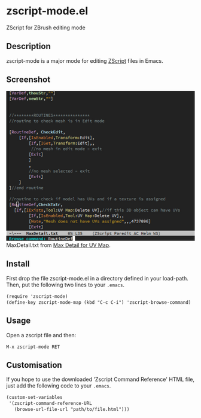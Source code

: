 # zscript-mode.el
ZScript for ZBrush editing mode

## Description
zscript-mode is a major mode for editing [ZScript](http://docs.pixologic.com/user-guide/customizing-zbrush/zscripting/) files in Emacs.


## Screenshot
![Screenshot](image/zscript_for_zbrush_mode_cap.jpg)  
MaxDetail.txt from [Max Detail for UV Map](http://docs.pixologic.com/user-guide/customizing-zbrush/zscripting/sample-zscripts/).


## Install
First drop the file zscript-mode.el in a directory defined in your load-path.
Then, put the following two lines to your `.emacs`.

    (require 'zscript-mode)
    (define-key zscript-mode-map (kbd "C-c C-i") 'zscript-browse-command)


## Usage
Open a zscript file and then:

    M-x zscript-mode RET


## Customisation
If you hope to use the downloaded 'Zscript Command Reference' HTML file, just add the following code to your `.emacs`.

    (custom-set-variables
     '(zscript-command-reference-URL
       (browse-url-file-url "path/to/file.html")))
